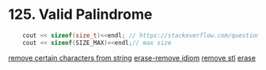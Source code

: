 # 125. Valid Palindrome

```cpp
    cout << sizeof(size_t)<<endl; // https://stackoverflow.com/questions/2550774/what-is-size-t-in-c
    cout << sizeof(SIZE_MAX)<<endl;// max size
```

[remove certain characters from string](https://stackoverflow.com/questions/5891610/how-to-remove-certain-characters-from-a-string-in-c)
[erase-remove idiom](https://en.wikipedia.org/wiki/Erase%E2%80%93remove_idiom)
[remove stl](https://cplusplus.com/reference/algorithm/remove/?kw=remove+)
[erase](https://cplusplus.com/reference/string/string/erase/)